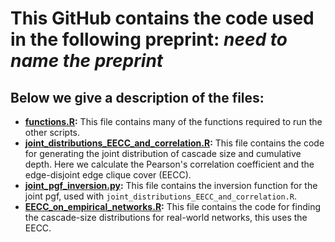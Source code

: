 # This GitHub contains the code used in the following preprint: *need to name the preprint*

## Below we give a description of the files:

- **[functions.R](https://github.com/leahkeating/MTBP_clustered_networks_distributions/blob/main/functions.R):** This file contains many of the functions required to run the other scripts.
- **[joint_distributions_EECC_and_correlation.R](https://github.com/leahkeating/MTBP_clustered_networks_distributions/blob/main/joint_distributions_EECC_and_correlation.R):** This file contains the code for generating the joint distribution of cascade size and cumulative depth. Here we calculate the Pearson's correlation coefficient and the edge-disjoint edge clique cover (EECC).
- **[joint_pgf_inversion.py](https://github.com/leahkeating/MTBP_clustered_networks_distributions/blob/main/joint_pgf_inversion.py):** This file contains the inversion function for the joint pgf, used with ``joint_distributions_EECC_and_correlation.R``. 
- **[EECC_on_empirical_networks.R](https://github.com/leahkeating/MTBP_clustered_networks_distributions/blob/main/EECC_on_empirical_networks.R):** This file contains the code for finding the cascade-size distributions for real-world networks, this uses the EECC.
